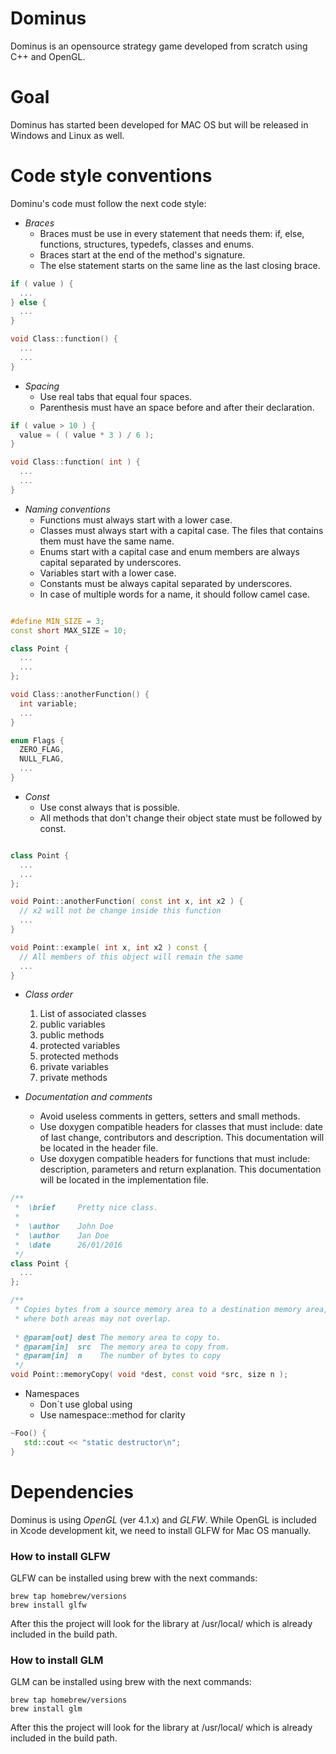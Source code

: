 # Dominus

Dominus is an opensource strategy game developed from scratch using C++ and OpenGL.

# Goal
Dominus has started been developed for MAC OS but will be released in Windows and Linux as well.
  
# Code style conventions

Dominu's code must follow the next code style:

* _Braces_
  * Braces must be use in every statement that needs them: if, else, functions, structures, typedefs, classes and enums.
  * Braces start at the end of the method's signature.
  * The else statement starts on the same line as the last closing brace.
  
```cpp
if ( value ) {
  ...
} else {
  ...
}

void Class::function() {
  ...
  ...
}
```
  
* _Spacing_
  * Use real tabs that equal four spaces.
  * Parenthesis must have an space before and after their declaration.

```cpp
if ( value > 10 ) {
  value = ( ( value * 3 ) / 6 );
}

void Class::function( int ) {
  ...
  ...
}
```

* _Naming conventions_
  * Functions must always start with a lower case.
  * Classes must always start with a capital case. The files that contains them must have the same name.
  * Enums start with a capital case and enum members are always capital separated by underscores.
  * Variables start with a lower case.
  * Constants must be always capital separated by underscores.
  * In case of multiple words for a name, it should follow camel case.
  
```cpp

#define MIN_SIZE = 3;
const short MAX_SIZE = 10;

class Point {
  ...
  ...
};

void Class::anotherFunction() {
  int variable;
  ...
}

enum Flags {
  ZERO_FLAG,
  NULL_FLAG,
  ...
}
```

* _Const_
  * Use const always that is possible.
  * All methods that don't change their object state must be followed by const.

```cpp

class Point {
  ...
  ...
};

void Point::anotherFunction( const int x, int x2 ) {
  // x2 will not be change inside this function
  ...
}

void Point::example( int x, int x2 ) const {
  // All members of this object will remain the same
  ...
}
```

* _Class order_
  1. List of associated classes
  2. public variables
  3. public methods
  4. protected variables
  5. protected methods
  6. private variables
  7. private methods

* _Documentation and comments_
  * Avoid useless comments in getters, setters and small methods.
  * Use doxygen compatible headers for classes that must include: date of last change, contributors and description. This documentation will be located in the header file.
  * Use doxygen compatible headers for functions that must include: description, parameters and return explanation. This documentation will be located in the implementation file.


```cpp  
/** 
 *  \brief     Pretty nice class.
 *  
 *  \author    John Doe
 *  \author    Jan Doe
 *  \date      26/01/2016
 */
class Point {
  ...
};

/**
 * Copies bytes from a source memory area to a destination memory area,
 * where both areas may not overlap.
 
 * @param[out] dest The memory area to copy to.
 * @param[in]  src  The memory area to copy from.
 * @param[in]  n    The number of bytes to copy
 */
void Point::memoryCopy( void *dest, const void *src, size n );
```

* Namespaces
  * Don´t use global using
  * Use namespace::method for clarity

```cpp  
~Foo() {
   std::cout << "static destructor\n";
}
```

# Dependencies

Dominus is using *OpenGL* (ver 4.1.x) and *GLFW*. While OpenGL is included in Xcode development kit, we need to install GLFW for Mac OS manually.

### How to install GLFW

GLFW can be installed using brew with the next commands:

```shell
brew tap homebrew/versions
brew install glfw
```

After this the project will look for the library at /usr/local/ which is already included in the build path.

### How to install GLM

GLM can be installed using brew with the next commands:

```shell
brew tap homebrew/versions
brew install glm
```

After this the project will look for the library at /usr/local/ which is already included in the build path.
